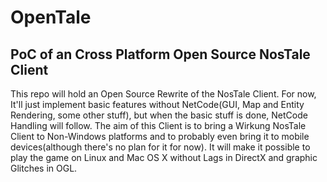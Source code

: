 # OpenTale
PoC of an Cross Platform Open Source NosTale Client
---
This repo will hold an Open Source Rewrite of the NosTale Client.
For now, It'll just implement basic features without NetCode(GUI, Map and Entity Rendering, some other stuff), but when the basic stuff is done, NetCode Handling will follow.
The aim of this Client is to bring a Wirkung NosTale Client to Non-Windows platforms and to probably even bring it to mobile devices(although there's no plan for it for now). It will make it possible to play the game on Linux and Mac OS X without Lags in DirectX and graphic Glitches in OGL.
